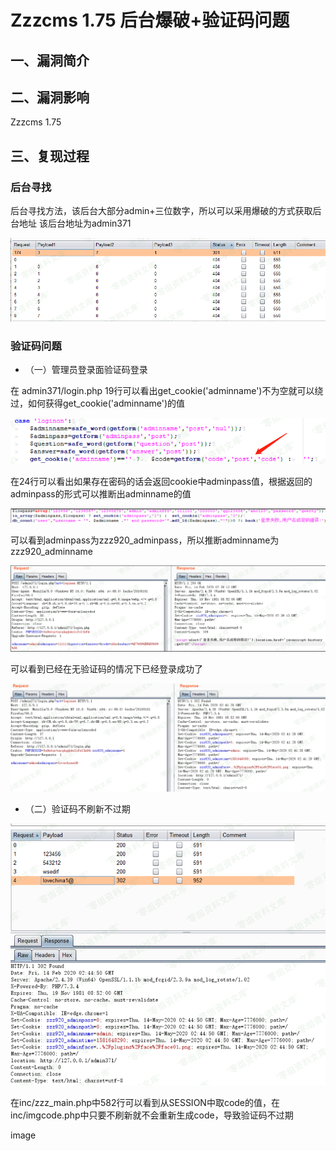 Zzzcms 1.75 后台爆破+验证码问题
===============================

一、漏洞简介
------------

二、漏洞影响
------------

Zzzcms 1.75

三、复现过程
------------

### 后台寻找

后台寻找方法，该后台大部分admin+三位数字，所以可以采用爆破的方式获取后台地址
该后台地址为admin371

![](./resource/Zzzcms1.75后台爆破+验证码问题/media/rId25.png)

### 验证码问题

-   （一）管理员登录面验证码登录

在 admin371/login.php
19行可以看出get\_cookie(\'adminname\')不为空就可以绕过，如何获得get\_cookie(\'adminname\')的值

![](./resource/Zzzcms1.75后台爆破+验证码问题/media/rId27.png)

在24行可以看出如果存在密码的话会返回cookie中adminpass值，根据返回的adminpass的形式可以推断出adminname的值

![](./resource/Zzzcms1.75后台爆破+验证码问题/media/rId28.png)

可以看到adminpass为zzz920\_adminpass，所以推断adminname为zzz920\_adminname

![](./resource/Zzzcms1.75后台爆破+验证码问题/media/rId29.png)

可以看到已经在无验证码的情况下已经登录成功了

![](./resource/Zzzcms1.75后台爆破+验证码问题/media/rId30.png)

-   （二）验证码不刷新不过期

![](./resource/Zzzcms1.75后台爆破+验证码问题/media/rId31.png)

在inc/zzz\_main.php中582行可以看到从SESSION中取code的值，在inc/imgcode.php中只要不刷新就不会重新生成code，导致验证码不过期

image
